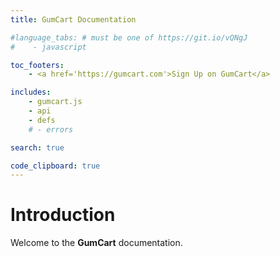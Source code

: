 ```yaml
---
title: GumCart Documentation

#language_tabs: # must be one of https://git.io/vQNgJ
#    - javascript

toc_footers:
    - <a href='https://gumcart.com'>Sign Up on GumCart</a>

includes:
    - gumcart.js
    - api
    - defs
    # - errors

search: true

code_clipboard: true
---
```


# Introduction

Welcome to the **GumCart** documentation.
